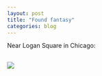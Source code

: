```yaml
---
layout: post
title: "Found fantasy"
categories: blog
---
```

Near Logan Square in Chicago:
<p></p>

<img src="{{ ASSET_PATH }}/images/dragon.jpg" style="display: block; margin-left: 0px; margin-right: auto; margin-top: 30px;">

